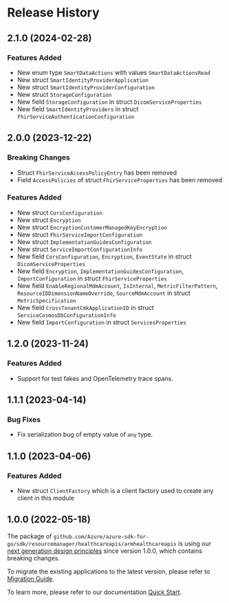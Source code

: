 # Release History

## 2.1.0 (2024-02-28)
### Features Added

- New enum type `SmartDataActions` with values `SmartDataActionsRead`
- New struct `SmartIdentityProviderApplication`
- New struct `SmartIdentityProviderConfiguration`
- New struct `StorageConfiguration`
- New field `StorageConfiguration` in struct `DicomServiceProperties`
- New field `SmartIdentityProviders` in struct `FhirServiceAuthenticationConfiguration`


## 2.0.0 (2023-12-22)
### Breaking Changes

- Struct `FhirServiceAccessPolicyEntry` has been removed
- Field `AccessPolicies` of struct `FhirServiceProperties` has been removed

### Features Added

- New struct `CorsConfiguration`
- New struct `Encryption`
- New struct `EncryptionCustomerManagedKeyEncryption`
- New struct `FhirServiceImportConfiguration`
- New struct `ImplementationGuidesConfiguration`
- New struct `ServiceImportConfigurationInfo`
- New field `CorsConfiguration`, `Encryption`, `EventState` in struct `DicomServiceProperties`
- New field `Encryption`, `ImplementationGuidesConfiguration`, `ImportConfiguration` in struct `FhirServiceProperties`
- New field `EnableRegionalMdmAccount`, `IsInternal`, `MetricFilterPattern`, `ResourceIDDimensionNameOverride`, `SourceMdmAccount` in struct `MetricSpecification`
- New field `CrossTenantCmkApplicationID` in struct `ServiceCosmosDbConfigurationInfo`
- New field `ImportConfiguration` in struct `ServicesProperties`


## 1.2.0 (2023-11-24)
### Features Added

- Support for test fakes and OpenTelemetry trace spans.


## 1.1.1 (2023-04-14)
### Bug Fixes

- Fix serialization bug of empty value of `any` type.


## 1.1.0 (2023-04-06)
### Features Added

- New struct `ClientFactory` which is a client factory used to create any client in this module


## 1.0.0 (2022-05-18)

The package of `github.com/Azure/azure-sdk-for-go/sdk/resourcemanager/healthcareapis/armhealthcareapis` is using our [next generation design principles](https://azure.github.io/azure-sdk/general_introduction.html) since version 1.0.0, which contains breaking changes.

To migrate the existing applications to the latest version, please refer to [Migration Guide](https://aka.ms/azsdk/go/mgmt/migration).

To learn more, please refer to our documentation [Quick Start](https://aka.ms/azsdk/go/mgmt).